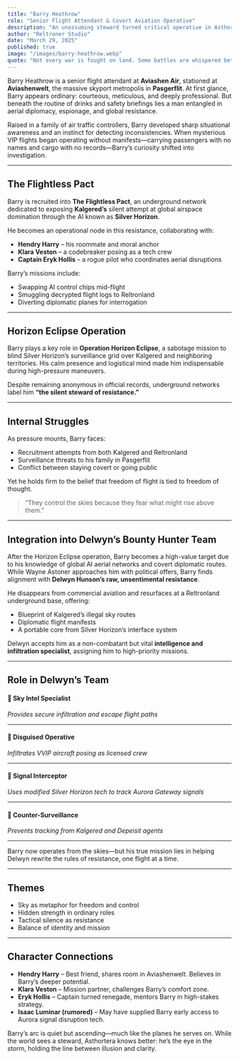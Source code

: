 ```yaml
---
title: "Barry Heathrow"
role: "Senior Flight Attendant & Covert Aviation Operative"
description: "An unassuming steward turned critical operative in Asthortera’s shadow war for airspace."
author: "Reltroner Studio"
date: "March 29, 2025"
published: true
image: "/images/barry-heathrow.webp"
quote: "Not every war is fought on land. Some battles are whispered between altitude and silence."
---
```


Barry Heathrow is a senior flight attendant at **Aviashen Air**, stationed at **Aviashenwelt**, the massive skyport metropolis in **Pasgerflit**. At first glance, Barry appears ordinary: courteous, meticulous, and deeply professional. But beneath the routine of drinks and safety briefings lies a man entangled in aerial diplomacy, espionage, and global resistance.

Raised in a family of air traffic controllers, Barry developed sharp situational awareness and an instinct for detecting inconsistencies. When mysterious VIP flights began operating without manifests—carrying passengers with no names and cargo with no records—Barry’s curiosity shifted into investigation.

---

## The Flightless Pact
Barry is recruited into **The Flightless Pact**, an underground network dedicated to exposing **Kalgered’s** silent attempt at global airspace domination through the AI known as **Silver Horizon**.

He becomes an operational node in this resistance, collaborating with:
- **Hendry Harry** – his roommate and moral anchor
- **Klara Veston** – a codebreaker posing as a tech crew
- **Captain Eryk Hollis** – a rogue pilot who coordinates aerial disruptions

Barry’s missions include:
- Swapping AI control chips mid-flight
- Smuggling decrypted flight logs to Reltronland
- Diverting diplomatic planes for interrogation

---

## Horizon Eclipse Operation
Barry plays a key role in **Operation Horizon Eclipse**, a sabotage mission to blind Silver Horizon’s surveillance grid over Kalgered and neighboring territories. His calm presence and logistical mind made him indispensable during high-pressure maneuvers.

Despite remaining anonymous in official records, underground networks label him **“the silent steward of resistance.”**

---

## Internal Struggles
As pressure mounts, Barry faces:
- Recruitment attempts from both Kalgered and Reltronland
- Surveillance threats to his family in Pasgerflit
- Conflict between staying covert or going public

Yet he holds firm to the belief that freedom of flight is tied to freedom of thought.

> “They control the skies because they fear what might rise above them.”

---

## Integration into Delwyn’s Bounty Hunter Team
After the Horizon Eclipse operation, Barry becomes a high-value target due to his knowledge of global AI aerial networks and covert diplomatic routes. While Wayne Astoner approaches him with political offers, Barry finds alignment with **Delwyn Hunson’s raw, unsentimental resistance**.

He disappears from commercial aviation and resurfaces at a Reltronland underground base, offering:
- Blueprint of Kalgered’s illegal sky routes
- Diplomatic flight manifests
- A portable core from Silver Horizon’s interface system

Delwyn accepts him as a non-combatant but vital **intelligence and infiltration specialist**, assigning him to high-priority missions.

---

## Role in Delwyn’s Team

#### 🔹 **Sky Intel Specialist**  
*Provides secure infiltration and escape flight paths*

---

#### 🔹 **Disguised Operative**  
*Infiltrates VVIP aircraft posing as licensed crew*

---

#### 🔹 **Signal Interceptor**  
*Uses modified Silver Horizon tech to track Aurora Gateway signals*

---

#### 🔹 **Counter-Surveillance**  
*Prevents tracking from Kalgered and Depeisit agents*

--- 

Barry now operates from the skies—but his true mission lies in helping Delwyn rewrite the rules of resistance, one flight at a time.

---

## Themes
- Sky as metaphor for freedom and control
- Hidden strength in ordinary roles
- Tactical silence as resistance
- Balance of identity and mission

---

## Character Connections
- **Hendry Harry** – Best friend, shares room in Aviashenwelt. Believes in Barry’s deeper potential.
- **Klara Veston** – Mission partner, challenges Barry’s comfort zone.
- **Eryk Hollis** – Captain turned renegade, mentors Barry in high-stakes strategy.
- **Isaac Luminar (rumored)** – May have supplied Barry early access to Aurora signal disruption tech.

Barry’s arc is quiet but ascending—much like the planes he serves on. While the world sees a steward, Asthortera knows better: he’s the eye in the storm, holding the line between illusion and clarity.


